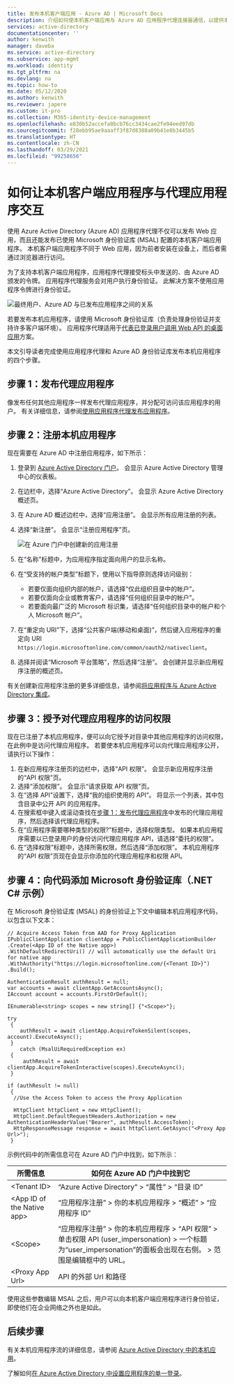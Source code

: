 ```yaml
---
title: 发布本机客户端应用 - Azure AD | Microsoft Docs
description: 介绍如何使本机客户端应用与 Azure AD 应用程序代理连接器通信，以提供本地应用的安全远程访问。
services: active-directory
documentationcenter: ''
author: kenwith
manager: daveba
ms.service: active-directory
ms.subservice: app-mgmt
ms.workload: identity
ms.tgt_pltfrm: na
ms.devlang: na
ms.topic: how-to
ms.date: 05/12/2020
ms.author: kenwith
ms.reviewer: japere
ms.custom: it-pro
ms.collection: M365-identity-device-management
ms.openlocfilehash: e830b52accefa0bcb76cc3434cae2fe94eed97db
ms.sourcegitcommit: f28ebb95ae9aaaff3f87d8388a09b41e0b3445b5
ms.translationtype: HT
ms.contentlocale: zh-CN
ms.lasthandoff: 03/29/2021
ms.locfileid: "99258656"
---
```

# <a name="how-to-enable-native-client-applications-to-interact-with-proxy-applications"></a>如何让本机客户端应用程序与代理应用程序交互

使用 Azure Active Directory (Azure AD) 应用程序代理不仅可以发布 Web 应用，而且还能发布已使用 Microsoft 身份验证库 (MSAL) 配置的本机客户端应用程序。 本机客户端应用程序不同于 Web 应用，因为前者安装在设备上，而后者需通过浏览器进行访问。

为了支持本机客户端应用程序，应用程序代理接受标头中发送的、由 Azure AD 颁发的令牌。 应用程序代理服务会对用户执行身份验证。 此解决方案不使用应用程序令牌进行身份验证。

![最终用户、Azure AD 与已发布应用程序之间的关系](./media/application-proxy-configure-native-client-application/richclientflow.png)

若要发布本机应用程序，请使用 Microsoft 身份验证库（负责处理身份验证并支持许多客户端环境）。 应用程序代理适用于[代表已登录用户调用 Web API 的桌面应用](../develop/authentication-flows-app-scenarios.md#desktop-app-that-calls-a-web-api-on-behalf-of-a-signed-in-user)方案。

本文引导读者完成使用应用程序代理和 Azure AD 身份验证库发布本机应用程序的四个步骤。

## <a name="step-1-publish-your-proxy-application"></a>步骤 1：发布代理应用程序

像发布任何其他应用程序一样发布代理应用程序，并分配可访问该应用程序的用户。 有关详细信息，请参阅[使用应用程序代理发布应用程序](application-proxy-add-on-premises-application.md)。

## <a name="step-2-register-your-native-application"></a>步骤 2：注册本机应用程序

现在需要在 Azure AD 中注册应用程序，如下所示：

1. 登录到 [Azure Active Directory 门户](https://aad.portal.azure.com/)。 会显示 Azure Active Directory 管理中心的仪表板。
1. 在边栏中，选择“Azure Active Directory”。 会显示 Azure Active Directory 概述页。
1. 在 Azure AD 概述边栏中，选择“应用注册”。 会显示所有应用注册的列表。
1. 选择“新注册”。 会显示“注册应用程序”页。

   ![在 Azure 门户中创建新的应用注册](./media/application-proxy-configure-native-client-application/create.png)

1. 在“名称”标题中，为应用程序指定面向用户的显示名称。
1. 在“受支持的帐户类型”标题下，使用以下指导原则选择访问级别：

   - 若要仅面向组织内部的帐户，请选择“仅此组织目录中的帐户”。
   - 若要仅面向企业或教育客户，请选择“任何组织目录中的帐户”。
   - 若要面向最广泛的 Microsoft 标识集，请选择“任何组织目录中的帐户和个人 Microsoft 帐户”。
1. 在“重定向 URI”下，选择“公共客户端(移动和桌面)”，然后键入应用程序的重定向 URI `https://login.microsoftonline.com/common/oauth2/nativeclient`。
1. 选择并阅读“Microsoft 平台策略”，然后选择“注册”。 会创建并显示新应用程序注册的概述页。

有关创建新应用程序注册的更多详细信息，请参阅[将应用程序与 Azure Active Directory 集成](../develop/quickstart-register-app.md)。

## <a name="step-3-grant-access-to-your-proxy-application"></a>步骤 3：授予对代理应用程序的访问权限

现在已注册了本机应用程序，便可以向它授予对目录中其他应用程序的访问权限，在此例中是访问代理应用程序。 若要使本机应用程序可以向代理应用程序公开，请执行以下操作：

1. 在新应用程序注册页的边栏中，选择“API 权限”。 会显示新应用程序注册的“API 权限”页。
1. 选择“添加权限”。 会显示“请求获取 API 权限”页。
1. 在“选择 API”设置下，选择“我的组织使用的 API”。 将显示一个列表，其中包含目录中公开 API 的应用程序。
1. 在搜索框中键入或滚动查找在[步骤 1：发布代理应用程序](#step-1-publish-your-proxy-application)中发布的代理应用程序，然后选择该代理应用程序。
1. 在“应用程序需要哪种类型的权限?”标题中，选择权限类型。 如果本机应用程序需要以已登录用户的身份访问代理应用程序 API，请选择“委托的权限”。
1. 在“选择权限”标题中，选择所需权限，然后选择“添加权限”。 本机应用程序的“API 权限”页现在会显示你添加的代理应用程序和权限 API。

## <a name="step-4-add-the-microsoft-authentication-library-to-your-code-net-c-sample"></a>步骤 4：向代码添加 Microsoft 身份验证库（.NET C# 示例）

在 Microsoft 身份验证库 (MSAL) 的身份验证上下文中编辑本机应用程序代码，以包含以下文本： 

```         
// Acquire Access Token from AAD for Proxy Application
IPublicClientApplication clientApp = PublicClientApplicationBuilder
.Create(<App ID of the Native app>)
.WithDefaultRedirectUri() // will automatically use the default Uri for native app
.WithAuthority("https://login.microsoftonline.com/{<Tenant ID>}")
.Build();

AuthenticationResult authResult = null;
var accounts = await clientApp.GetAccountsAsync();
IAccount account = accounts.FirstOrDefault();

IEnumerable<string> scopes = new string[] {"<Scope>"};

try
 {
    authResult = await clientApp.AcquireTokenSilent(scopes, account).ExecuteAsync();
 }
    catch (MsalUiRequiredException ex)
 {
     authResult = await clientApp.AcquireTokenInteractive(scopes).ExecuteAsync();                
 }

if (authResult != null)
 {
  //Use the Access Token to access the Proxy Application

  HttpClient httpClient = new HttpClient();
  HttpClient.DefaultRequestHeaders.Authorization = new AuthenticationHeaderValue("Bearer", authResult.AccessToken);
  HttpResponseMessage response = await httpClient.GetAsync("<Proxy App Url>");
 }
```

示例代码中的所需信息可在 Azure AD 门户中找到，如下所示：

| 所需信息 | 如何在 Azure AD 门户中找到它 |
| --- | --- |
| \<Tenant ID> | “Azure Active Directory” > “属性” > “目录 ID” |
| \<App ID of the Native app> | “应用程序注册” > 你的本机应用程序 > “概述” > “应用程序 ID” |
| \<Scope> | “应用程序注册” > 你的本机应用程序 > “API 权限” > 单击权限 API (user_impersonation) > 一个标题为“user_impersonation”的面板会出现在右侧。 > 范围是编辑框中的 URL。
| \<Proxy App Url> | API 的外部 Url 和路径

使用这些参数编辑 MSAL 之后，用户可以向本机客户端应用程序进行身份验证，即使他们在企业网络之外也是如此。

## <a name="next-steps"></a>后续步骤

有关本机应用程序流的详细信息，请参阅 [Azure Active Directory 中的本机应用](../azuread-dev/native-app.md)。

了解如何[在 Azure Active Directory 中设置应用程序的单一登录](sso-options.md#choosing-a-single-sign-on-method)。